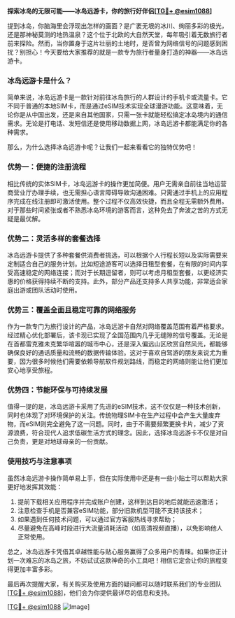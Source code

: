 **探索冰岛的无限可能——冰岛远游卡，你的旅行好伴侣[[TG💪+ @esim1088](https://t.me/s/esim1088)]**

提到冰岛，你脑海里会浮现出怎样的画面？是广袤无垠的冰川、绚丽多彩的极光，还是那神秘莫测的地热温泉？这个位于北欧的大自然天堂，每年吸引着无数旅行者前来探险。然而，当你置身于这片壮丽的土地时，是否曾为网络信号的问题感到困扰？别担心！今天要给大家推荐的就是一款专为旅行者量身打造的神器——冰岛远游卡。

### 冰岛远游卡是什么？

简单来说，冰岛远游卡是一款针对前往冰岛旅行的人群设计的手机卡或流量卡。它不同于普通的本地SIM卡，而是通过eSIM技术实现全球漫游功能。这意味着，无论你是从中国出发，还是来自其他国家，只需一张卡就能轻松搞定冰岛境内的通信需求。无论是打电话、发短信还是使用移动数据上网，冰岛远游卡都能满足你的各种需求。

那么，为什么选择冰岛远游卡呢？让我们一起来看看它的独特优势吧！

### 优势一：便捷的注册流程

相比传统的实体SIM卡，冰岛远游卡的操作更加简便。用户无需亲自前往当地运营商营业厅办理手续，也无需担心语言障碍导致沟通困难。只需通过手机上的应用程序完成在线注册即可激活使用。整个过程不仅高效快捷，而且全程无需额外费用。对于那些时间紧张或者不熟悉冰岛环境的游客而言，这种免去了奔波之苦的方式无疑是最优解。

### 优势二：灵活多样的套餐选择

冰岛远游卡提供了多种套餐供消费者挑选，可以根据个人行程长短以及实际需要来定制适合自己的服务计划。比如短途游客可以选择日租型套餐，在有限的时间内享受高速稳定的网络连接；而对于长期逗留者，则可以考虑月租型套餐，以更经济实惠的价格获得持续不断的支持。此外，部分产品还支持多人共享功能，非常适合家庭出游或团队活动时使用。

### 优势三：覆盖全面且稳定可靠的网络服务

作为一款专门为旅行设计的产品，冰岛远游卡自然对网络覆盖范围有着严格要求。经过精心优化部署后，该卡现已实现了全国范围内几乎无缝隙的信号覆盖。无论是在首都雷克雅未克繁华喧嚣的城市中心，还是深入偏远山区欣赏自然风光，都能够确保良好的通话质量和流畅的数据传输体验。这对于喜欢自驾游的朋友来说尤为重要，因为很多时候他们需要依赖导航软件规划路线，而稳定的网络则能让他们更加安心地享受旅程。

### 优势四：节能环保与可持续发展

值得一提的是，冰岛远游卡采用了先进的eSIM技术，这不仅仅是一种技术创新，同时也体现了对环境保护的关注。传统物理SIM卡在生产过程中会产生大量废弃物，而eSIM则完全避免了这一问题。同时，由于不需要频繁更换卡片，减少了资源浪费，符合现代人追求低碳生活方式的理念。因此，选择冰岛远游卡不仅是对自己负责，更是对地球母亲的一份贡献。

### 使用技巧与注意事项

虽然冰岛远游卡操作简单易上手，但在实际使用中还是有一些小贴士可以帮助大家更好地发挥其效能：

1. 提前下载相关应用程序并完成账户创建，这样到达目的地后就能迅速激活；
2. 注意检查手机是否兼容eSIM功能，部分旧款机型可能不支持该技术；
3. 如果遇到任何技术问题，可以通过官方客服热线寻求帮助；
4. 尽量避免在高峰时段进行大流量消耗活动（如高清视频直播），以免影响他人正常使用。

总之，冰岛远游卡凭借其卓越性能与贴心服务赢得了众多用户的青睐。如果你正计划一次难忘的冰岛之旅，不妨试试这款神奇的小工具吧！相信它定会让你的旅程变得更加丰富多彩。

最后再次提醒大家，有关购买及使用方面的疑问都可以随时联系我们的专业团队[[TG💪+ @esim1088](https://t.me/s/esim1088)]，他们会为你提供最详尽的信息和支持。

[[TG💪+ @esim1088](https://t.me/s/esim1088) ![Image](https://i.postimg.cc/4NQfJmqS/Snipaste-2025-05-13-00-14-12.png)]